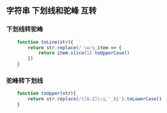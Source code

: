 <!--
 * @Author: your name
 * @Date: 2020-02-25 00:01:40
 * @LastEditTime: 2020-02-25 00:16:23
 * @LastEditors: Please set LastEditors
 * @Description: In User Settings Edit
 * @FilePath: /fe_blog/js/34/README.md
 -->


## 字符串 下划线和驼峰 互转

### 下划线转驼峰
```js
    function toLine(str){
        return str.replace(/-\w/g,item => {
            return item.slice(1).toUpperCase()
        })
    }
```

### 驼峰转下划线
```js
    function toUpper(str){
        return str.replace(/([A-Z])/g,'_$1').toLowerCase()
    }
```